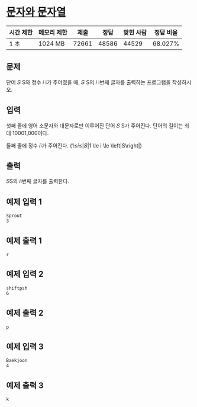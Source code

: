 

# [문자와 문자열](https://www.acmicpc.net/problem/27866)

| 시간 제한 | 메모리 제한 | 제출 | 정답 | 맞힌 사람 | 정답 비율 |
| --- | --- | --- | --- | --- | --- |
| 1 초 | 1024 MB | 72661 | 48586 | 44529 | 68.027% |

## 문제

단어 𝑆 S와 정수 𝑖 i가 주어졌을 때, 𝑆 S의 𝑖 i번째 글자를 출력하는 프로그램을 작성하시오.

## 입력

첫째 줄에 영어 소문자와 대문자로만 이루어진 단어 𝑆 S가 주어진다. 단어의 길이는 최대 10001\,000이다.

둘째 줄에 정수 𝑖i가 주어진다. (1≤𝑖≤|𝑆|1 \le i \le \left|S\right|)

## 출력

𝑆S의 𝑖i번째 글자를 출력한다.

## 예제 입력 1

```
Sprout
3

```

## 예제 출력 1

```
r

```

## 예제 입력 2

```
shiftpsh
6

```

## 예제 출력 2

```
p

```

## 예제 입력 3

```
Baekjoon
4

```

## 예제 출력 3

```
k
```
